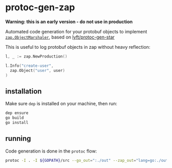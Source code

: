 # protoc-gen-zap

**Warning: this is an early version - do not use in production**

Automated code generation for your protobuf objects to implement [`zap.ObjectMarshaler`](https://github.com/uber-go/zap/blob/master/zapcore/marshaler.go), based on [lyft/protoc-gen-star](https://github.com/lyft/protoc-gen-star)

This is useful to log protobuf objects in zap without heavy reflection:

```go
l, _ := zap.NewProduction()

l.Info("create-user",
  zap.Object("user", user)
)
```

## installation

Make sure `dep` is installed on your machine, then run:

```bash
dep ensure
go build
go install
```

## running

Code generation is done in the `protoc` flow:

```bash
protoc -I . -I ${GOPATH}/src --go_out=":./out" --zap_out="lang=go:./out" test.proto
```
